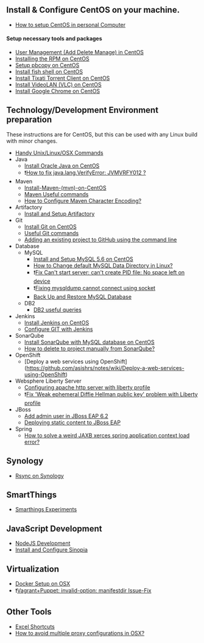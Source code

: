 ## Install & Configure CentOS on your machine.
* [How to setup CentOS in personal Computer](https://github.com/asishrs/notes/wiki/How-to-setup-CentOS-on-a-personal-Computer)

#### Setup necessary tools and packages
* [User Management (Add Delete Manage) in CentOS](https://github.com/asishrs/notes/wiki/User-Management-(Add-Delete-Manage)-in-CentOS)
* [Installing the RPM on CentOS](https://github.com/asishrs/notes/wiki/Installing-the-RPM-on-CentOS)
* [Setup pbcopy on CentOS](https://github.com/asishrs/notes/wiki/Setup-pbcopy-on-CentOS)
* [Install fish shell on CentOS](https://github.com/asishrs/notes/wiki/Install-fish-shell-on-CentOs)
* [Install Tixati   Torrent Client on CentOS](https://github.com/asishrs/notes/wiki/Install-Tixati---Torrent-Client-on-CentOS)
* [Install VideoLAN (VLC) on CentOS](https://github.com/asishrs/notes/wiki/Install-VideoLAN-(VLC)-on-CentOS)
* [Install Google Chrome on CentOS](https://github.com/asishrs/notes/wiki/Install-Google-Chrome-on-CentOS)

## Technology/Development Environment preparation
These instructions are for CentOS, but this can be used with any Linux build with minor changes.
* [Handy Unix/Linux/OSX Commands](https://github.com/asishrs/notes/wiki/Handy-Unix-Linux-OSX-Commands)
* Java
	* [Install Oracle Java on CentOS](https://github.com/asishrs/notes/wiki/Install-Oracle-Java-on-CentOS)
	* :heavy_exclamation_mark:[How to fix java.lang.VerifyError: JVMVRFY012 ?](https://github.com/asishrs/notes/wiki/How-to-fix-java.lang.VerifyError:-JVMVRFY012-%3F)
* Maven
	* [Install-Maven-(mvn)-on-CentOS](https://github.com/asishrs/notes/wiki/Install-Maven-(mvn)-on-CentOS)
  	* [Maven Useful commands](https://github.com/asishrs/notes/wiki/Maven-Useful-commands)
  	* [How to Configure Maven Character Encoding?](https://github.com/asishrs/notes/wiki/How-to-Configure-Maven-Character-Encoding%3F)
* Artifactory
	* [Install and Setup Artifactory](https://github.com/asishrs/notes/wiki/Install-and-Setup-Artifactory---Repo)
* Git
	* [Install Git on CentOS](https://github.com/asishrs/notes/wiki/Install-Git-on-CentOS)
	* [Useful Git commands](https://github.com/asishrs/notes/wiki/Useful-Git-commands)
	* [Adding an existing project to GitHub using the command line](https://github.com/asishrs/notes/wiki/Adding-an-existing-project-to-GitHub-using-the-command-line)
* Database
	* MySQL
		* [Install and Setup MySQL 5.6 on CentOS](https://github.com/asishrs/notes/wiki/Install-and-Setup-MySQL-5.6-on-CentOS)
		* [How to Change default MySQL Data Directory in Linux?](https://github.com/asishrs/notes/wiki/How-to-Change-default-MySQL-Data-Directory-in-Linux)
		* :heavy_exclamation_mark:[Fix Can't start server: can't create PID file: No space left on device](https://github.com/asishrs/notes/wiki/Fix-Issue---Can't-start-server:-can't-create-PID-file:-No-space-left-on-device)
		* :heavy_exclamation_mark:[Fixing mysqldump cannot connect using socket](https://github.com/asishrs/notes/wiki/Fixing-mysqldump-cannot-connect-using-socket)
		* [Back Up and Restore MySQL Database](https://github.com/asishrs/notes/wiki/Back-Up-and-Restore-a-MySQL-Database)
	* DB2
		* [DB2 useful queries](https://github.com/asishrs/notes/wiki/DB2-useful-queries) 
* Jenkins
	* [Install Jenkins on CentOS](https://github.com/asishrs/notes/wiki/Install-Jenkins-on-CentOS)
	* [Configure GIT with Jenkins](https://github.com/asishrs/notes/wiki/Configure-GIT-with-Jenkins)
* SonarQube
	* [Install SonarQube with MySQL database on CentOS](https://github.com/asishrs/notes/wiki/Install-SonarQube-with-MySQL-database-on-CentOS)
	* [How to delete to project manually from SonarQube?](https://github.com/asishrs/notes/wiki/How-to-delete-to-project-manually-from-Sonar)
* OpenShift
	* [Deploy a web services using OpenShift] (https://github.com/asishrs/notes/wiki/Deploy-a-web-services-using-OpenShift)
* Websphere Liberty Server
	* [ Configuring apache http server with liberty profile](https://github.com/asishrs/notes/wiki/Apache-Http-Server---liberty-profile)
	* :heavy_exclamation_mark:[Fix 'Weak ephemeral Diffie Hellman public key' problem with Liberty profile](https://github.com/asishrs/notes/wiki/Fix-'Weak-ephemeral-Diffie-Hellman-public-key'-problem-with-Liberty-profile)
* JBoss
	* [Add admin user in JBoss EAP 6.2](https://github.com/asishrs/notes/wiki/Add-admin-user-in-JBoss-EAP-6.2)
	* [Deploying static content to JBoss EAP](https://github.com/asishrs/notes/wiki/Deploying-static-content-to-JBoss)
* Spring
	* [How to solve a weird JAXB xerces spring application context load error?](https://github.com/asishrs/notes/wiki/How-to-solve-a-weird-JAXB-xerces-spring-application-context-load-error%3F) 

## Synology
* [Rsync on Synology](https://github.com/asishrs/notes/wiki/Rsync-on-Synology)

## SmartThings
* [Smarthings Experiments](https://github.com/asishrs/notes/wiki/Smarthings-Experiments)

## JavaScript Development
* [NodeJS Development](https://github.com/asishrs/notes/wiki/NodeJS-Development)
* [Install and Configure Sinopia](https://github.com/asishrs/notes/wiki/Install-and-Configure-Sinopia)

## Virtualization
* [Docker Setup on OSX](https://github.com/asishrs/notes/wiki/Docker-Setup-on-OSX)
* :heavy_exclamation_mark:[Vagrant+Puppet: invalid-option: manifestdir Issue-Fix](https://github.com/asishrs/notes/wiki/Vagrant---Puppet---invalid-option:---manifestdir---Fix)

## Other Tools
* [Excel Shortcuts](https://github.com/asishrs/notes/wiki/Excel-Shortcuts)
* [How to avoid multiple proxy configurations in OSX?](https://github.com/asishrs/notes/wiki/How-to-avoid-multiple-proxy-configurations-with-authentication%3F)
